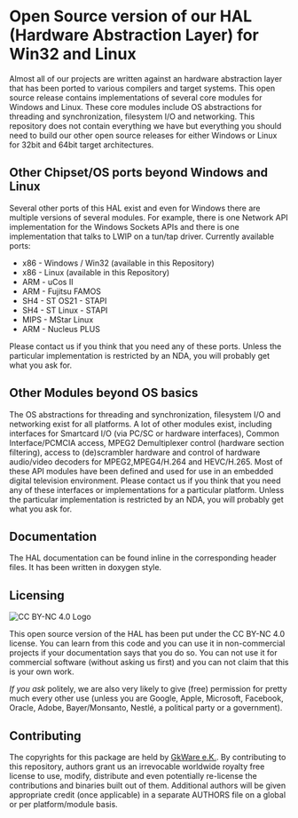 # Open Source version of our HAL (Hardware Abstraction Layer) for Win32 and Linux
Almost all of our projects are written against an hardware abstraction layer that has been ported to various compilers and target systems. This open source release contains implementations of several core modules for Windows and Linux. These core modules include OS abstractions for threading and synchronization, filesystem I/O and networking.
This repository does not contain everything we have but everything you should need to build our other open source releases for either Windows or Linux for 32bit and 64bit target architectures.

## Other Chipset/OS ports beyond Windows and Linux
Several other ports of this HAL exist and even for Windows there are multiple versions of several modules. For example, there is one Network API implementation for the Windows Sockets APIs and there is one implementation that talks to LWIP on a tun/tap driver. 
Currently available ports:
* x86 - Windows / Win32 (available in this Repository)
* x86 - Linux (available in this Repository)
* ARM - uCos II
* ARM - Fujitsu FAMOS
* SH4 - ST OS21 - STAPI
* SH4 - ST Linux - STAPI
* MIPS - MStar Linux
* ARM - Nucleus PLUS

Please contact us if you think that you need any of these ports. Unless the particular implementation is restricted by an NDA, you will probably get what you ask for.

## Other Modules beyond OS basics
The OS abstractions for threading and synchronization, filesystem I/O and networking exist for all platforms. A lot of other modules exist, including interfaces for Smartcard I/O (via PC/SC or hardware interfaces), Common Interface/PCMCIA access, MPEG2 Demultiplexer control (hardware section filtering), access to (de)scrambler hardware and control of hardware audio/video decoders for MPEG2,MPEG4/H.264 and HEVC/H.265. Most of these API modules have been defined and used for use in an embedded digital television environment.
Please contact us if you think that you need any of these interfaces or implementations for a particular platform. Unless the particular implementation is restricted by an NDA, you will probably get what you ask for.

## Documentation
The HAL documentation can be found inline in the corresponding header files.
It has been written in doxygen style.

## Licensing
![CC BY-NC 4.0 Logo](https://i.creativecommons.org/l/by-nc/4.0/88x31.png)

This open source version of the HAL has been put under the CC BY-NC 4.0 license.
You can learn from this code and you can use it in non-commercial projects if your documentation says that you do so. You can not use it for commercial software (without asking us first) and you can not claim that this is your own work.

*If you ask* politely, we are also very likely to give (free) permission for pretty much every other use (unless you are Google, Apple, Microsoft, Facebook, Oracle, Adobe, Bayer/Monsanto, Nestlé, a political party or a government).

## Contributing
The copyrights for this package are held by [GkWare e.K.](https://www.gkware.com).
By contributing to this repository, authors grant us an irrevocable worldwide royalty free license to use, modify, distribute and even potentially re-license the contributions and binaries built out of them. Additional authors will be given appropriate credit (once applicable) in a separate AUTHORS file on a global or per platform/module basis.

